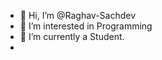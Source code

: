 - 👋 Hi, I’m @Raghav-Sachdev
- 👀 I’m interested in Programming
- 🌱 I’m currently a Student.
- 

<!---
Raghav-Sachdev/Raghav-Sachdev is a ✨ special ✨ repository because its `README.md` (this file) appears on your GitHub profile.
You can click the Preview link to take a look at your changes.
--->
